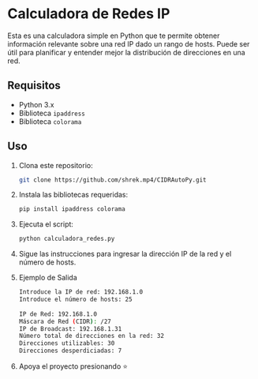 # Calculadora de Redes IP

Esta es una calculadora simple en Python que te permite obtener información relevante sobre una red IP dado un rango de hosts. Puede ser útil para planificar y entender mejor la distribución de direcciones en una red.

## Requisitos

- Python 3.x
- Biblioteca `ipaddress`
- Biblioteca `colorama`

## Uso

1. Clona este repositorio:

   ```bash
   git clone https://github.com/shrek.mp4/CIDRAutoPy.git

2. Instala las bibliotecas requeridas:
   ```bash
   pip install ipaddress colorama

3. Ejecuta el script:

   ```bash
   python calculadora_redes.py

4. Sigue las instrucciones para ingresar la dirección IP de la red y el número de hosts.


5. Ejemplo de Salida

   ```bash
   Introduce la IP de red: 192.168.1.0
   Introduce el número de hosts: 25
    
   IP de Red: 192.168.1.0
   Máscara de Red (CIDR): /27
   IP de Broadcast: 192.168.1.31
   Número total de direcciones en la red: 32
   Direcciones utilizables: 30
   Direcciones desperdiciadas: 7

6. Apoya el proyecto presionando ⭐
